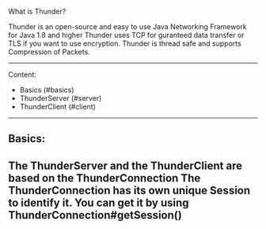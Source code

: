 
What is Thunder?

Thunder is an open-source and easy to use Java Networking Framework 
for Java 1.8 and higher
Thunder uses TCP for guranteed data transfer or TLS if you want to use encryption.
Thunder is thread safe and supports Compression of Packets.
  
---------

Content:

- Basics (#basics)
- ThunderServer (#server)
- ThunderClient (#client)

---------

## Basics:

The ThunderServer and the ThunderClient are based on the ThunderConnection
The ThunderConnection has its own unique Session to identify it.
You can get it by using ThunderConnection#getSession() 
---------
